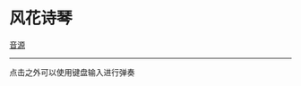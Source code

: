 # 风花诗琴

[音源](https://github.com/haveyouwantto/WindsongLyre-Sim)

----

点击之外可以使用键盘输入进行弹奏


<ClientOnly>
  <WindsongLyre />
</ClientOnly>